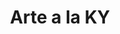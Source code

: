 ---
title: Arte a la KY
description: "Realización de un mosaico con las imágenes de diversos artistas del espacio público y que pertenecen al programa Arte a la KY en el Teatro Taller de Colombia."
image: /images/memorias/arte_ky.jpg
date_label: Lunes 11 de Octubre
images:
    - /images/memorias/arte-ky/ky-1.jpg
    - /images/memorias/arte-ky/ky-2.jpg
    - /images/memorias/arte-ky/ky-3.jpg
---
